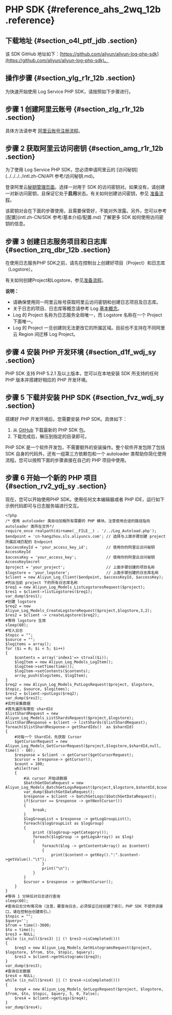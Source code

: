# PHP SDK {#reference_ahs_2wq_12b .reference}

## 下载地址 {#section_o4l_ptf_jdb .section}

该 SDK GitHub 地址如下：[https://github.com/aliyun/aliyun-log-php-sdk](https://github.com/aliyun/aliyun-log-php-sdk)。

## 操作步骤 {#section_ylg_r1r_12b .section}

为快速开始使用 Log Service PHP SDK，请按照如下步骤进行。

## 步骤 1 创建阿里云账号 {#section_zlg_r1r_12b .section}

具体方法请参考 [阿里云账号注册流程](https://www.alibabacloud.com/help/zh/doc-detail/50482.htm)。

## 步骤 2 获取阿里云访问密钥 {#section_amg_r1r_12b .section}

为了使用 Log Service PHP SDK，您必须申请阿里云的 [访问秘钥](../../../../intl.zh-CN/API 参考/访问秘钥.md)。

登录阿里云[秘钥管理页面](https://ak-console.aliyun.com/#/accesskey)。选择一对用于 SDK 的访问密钥对。如果没有，请创建一对新访问密钥，且保证它处于**启用**状态。有关如何创建访问密钥，参见 [准备流程](../../../../intl.zh-CN/用户指南/准备工作/准备流程.md)。

该密钥对会在下面的步骤使用，且需要保管好，不能对外泄露。另外，您可以参考 [配置](intl.zh-CN/SDK 参考/基本介绍/配置.md) 了解更多 SDK 如何使用访问密钥的信息。

## 步骤 3 创建日志服务项目和日志库 {#section_zrq_dbr_12b .section}

在使用日志服务PHP SDK之前，请先在控制台上创建好项目（Project）和日志库（Logstore）。

有关如何创建Project和Logstore，参见[准备流程](../../../../intl.zh-CN/用户指南/准备工作/准备流程.md)。

**说明：** 

-   请确保使用同一阿里云账号获取阿里云访问密钥和创建日志项目及日志库。
-   关于日志的项目、日志库等概念请参考 Log [基本概念](../../../../intl.zh-CN/产品简介/基本概念/简介.md#)。
-   Log 的 Project 名称为日志服务全局唯一，而 Logstore 名称在一个 Project 下面唯一。
-   Log 的 Project 一旦创建则无法更改它的所属区域。目前也不支持在不同阿里云 Region 间迁移 Log Project。

## 步骤 4 安装 PHP 开发环境 {#section_d1f_wdj_sy .section}

PHP SDK 支持 PHP 5.2.1 及以上版本，您可以在本地安装 SDK 所支持的任何 PHP 版本并搭建好相应的 PHP 开发环境。

## 步骤 5 下载并安装 PHP SDK {#section_fvz_wdj_sy .section}

搭建好 PHP 开发环境后，您需要安装 PHP SDK。具体如下：

1.  从 [GitHub](https://github.com/aliyun/aliyun-log-php-sdk) 下载最新的 PHP SDK 包。
2.  下载完成后，解压到指定的目录即可。

PHP SDK 是一个软件开发包，不需要额外的安装操作。整个软件开发包除了包括 SDK 自身的代码外，还有一组第三方依赖包和一个 autoloader 类帮助你简化使用流程。您可以按照下面的步骤直接在自己的 PHP 项目中使用。

## 步骤 6 开始一个新的 PHP 项目 {#section_rv2_ydj_sy .section}

现在，您可以开始使用PHP SDK。使用任何文本编辑器或者 PHP IDE，运行如下示例代码即可与日志服务端进行交互。

``` {#codeblock_yvr_7s1_rjg}
<?php
/* 使用 autoloader 类自动加载所有需要的 PHP 模块。注意使用合适的路径指向 autoloader 类所在文件*/
require_once realpath(dirname(__FILE__) . '/../Log_Autoload.php');
$endpoint = 'cn-hangzhou.sls.aliyuncs.com'; // 选择与上面步骤创建 project 所属区域匹配的 Endpoint
$accessKeyId = 'your_access_key_id';        // 使用你的阿里云访问秘钥 AccessKeyId
$accessKey = 'your_access_key';             // 使用你的阿里云访问秘钥 AccessKeySecret
$project = 'your_project';                  // 上面步骤创建的项目名称
$logstore = 'your_logstore';                // 上面步骤创建的日志库名称
$client = new Aliyun_Log_Client($endpoint, $accessKeyId, $accessKey);
#列出当前 project 下的所有日志库名称
$req1 = new Aliyun_Log_Models_ListLogstoresRequest($project);
$res1 = $client->listLogstores($req1);
var_dump($res1);
#创建 logstore
$req2 = new Aliyun_Log_Models_CreateLogstoreRequest($project,$logstore,3,2);
$res2 = $client -> createLogstore($req2);
#等待 logstore 生效
sleep(60);
#写入日志
$topic = "";
$source = "";
$logitems = array();
for ($i = 0; $i < 5; $i++)
{
    $contents = array('index1'=> strval($i));
    $logItem = new Aliyun_Log_Models_LogItem();
    $logItem->setTime(time());
    $logItem->setContents($contents);
    array_push($logitems, $logItem);
}
$req2 = new Aliyun_Log_Models_PutLogsRequest($project, $logstore, $topic, $source, $logitems);
$res2 = $client->putLogs($req2);
var_dump($res2);
#实时采集数据
#首先遍历有哪些 shardId
$listShardRequest = new Aliyun_Log_Models_ListShardsRequest($project,$logstore);
$listShardResponse = $client -> listShards($listShardRequest);
foreach($listShardResponse-> getShardIds()  as $shardId)
{
    #对每一个 ShardId，先获取 Cursor
    $getCursorRequest = new Aliyun_Log_Models_GetCursorRequest($project,$logstore,$shardId,null, time() - 60);
    $response = $client -> getCursor($getCursorRequest);
    $cursor = $response-> getCursor();
    $count = 100;
    while(true)
    {
        #从 cursor 开始读数据
        $batchGetDataRequest = new Aliyun_Log_Models_BatchGetLogsRequest($project,$logstore,$shardId,$count,$cursor);
        var_dump($batchGetDataRequest);
        $response = $client -> batchGetLogs($batchGetDataRequest);
        if($cursor == $response -> getNextCursor())
        {
            break;
        }
        $logGroupList = $response -> getLogGroupList();
        foreach($logGroupList as $logGroup)
        {
            print ($logGroup->getCategory());
            foreach($logGroup -> getLogsArray() as $log)
            {
                foreach($log -> getContentsArray() as $content)
                {
                    print($content-> getKey().":".$content->getValue()."\t");
                }
                print("\n");
            }
        }
        $cursor = $response -> getNextCursor();
    }
}
#等待 1 分钟后对日志进行查询
sleep(60);
#查询日志分布情况询（注意，要查询日志，必须保证已经创建了索引，PHP SDK 不提供该接口，请在控制台创建索引。）
$topic = "";
$query='';
$from = time()-3600;
$to = time();
$res3 = NULL;
while (is_null($res3) || (! $res3->isCompleted()))
{
    $req3 = new Aliyun_Log_Models_GetHistogramsRequest($project, $logstore, $from, $to, $topic, $query);
    $res3 = $client->getHistograms($req3);
}
var_dump($res3);
#查询日志数据
$res4 = NULL;
while (is_null($res4) || (! $res4->isCompleted()))
{
    $req4 = new Aliyun_Log_Models_GetLogsRequest($project, $logstore, $from, $to, $topic, $query, 5, 0, False);
    $res4 = $client->getLogs($req4);
}
var_dump($res4);
```

